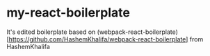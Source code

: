 # my-react-boilerplate

It's edited boilerplate based on (webpack-react-boilerplate)[https://github.com/HashemKhalifa/webpack-react-boilerplate]
from HashemKhalifa
